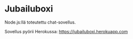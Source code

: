 # Jubailuboxi

Node.js:llä toteutettu chat-sovellus.

Sovellus pyörii Herokussa: https://jubailuboxi.herokuapp.com
